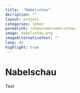 ```yaml
---
title:  "Nabelschau"
decription: ""
layout: project
categories: leben
permalink: /showroom/nabelschau
image: nabelschau.png
imageAlternativeText: ""
lang: de
highlight: true
---
```


# Nabelschau

Text
